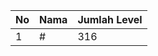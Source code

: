 | No | Nama            | Jumlah Level |
|----|-----------------|--------------|
| 1  | #    |    316        |
